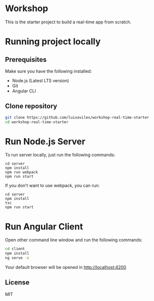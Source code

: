 # Workshop
This is the starter project to build a real-time app from scratch.

# Running project locally
## Prerequisites

Make sure you have the following installed:

* Node.js (Latest LTS version)
* Git
* Angular CLI 

## Clone repository

```bash
git clone https://github.com/luixaviles/workshop-real-time-starter
cd workshop-real-time-starter
```

# Run Node.js Server

To run server locally, just run the following commands:

```
cd server
npm install 
npm run webpack
npm run start
```

If you don't want to use webpack, you can run:

```
cd server
npm install
tsc
npm run start
```

# Run Angular Client

Open other command line window and run the following commands:

```bash
cd client
npm install
ng serve -o
```

Your default browser will be opened in [http://localhost:4200](http://localhost:4200/)

## License

MIT

